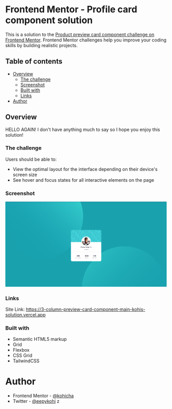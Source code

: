 # Frontend Mentor - Profile card component solution

This is a solution to the [Product preview card component challenge on Frontend Mentor](https://www.frontendmentor.io/challenges/profile-card-component-cfArpWshJ). Frontend Mentor challenges help you improve your coding skills by building realistic projects.

## Table of contents

- [Overview](#overview)
  - [The challenge](#the-challenge)
  - [Screenshot](#screenshot)
  - [Built with](#built-with)
  - [Links](#links)
- [Author](#author)

## Overview

HELLO AGAIN! I don't have anything much to say so I hope you enjoy this solution!

### The challenge

Users should be able to:

- View the optimal layout for the interface depending on their device's screen size
- See hover and focus states for all interactive elements on the page

### Screenshot

![Screenshot of Result](./design/output.jpg)

### Links

Site Link: https://3-column-preview-card-component-main-kohis-solution.vercel.app

### Built with

- Semantic HTML5 markup
- Grid
- Flexbox
- CSS Grid
- TailwindCSS

# Author

- Frontend Mentor - [@kohicha](https://www.frontendmentor.io/profile/kohicha)
- Twitter - [@eepykohi](https://twitter.com/eepykohi)
  z
